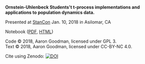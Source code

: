 **Ornstein-Uhlenbeck Students't t-process implementations and applications to population dynamics data.**

Presented at [StanCon](http://mc-stan.org/events/stancon2018/) Jan. 10, 2018 in Asilomar, CA

Notebook ([PDF](https://rawgit.com/aaronjg/outype_t_process_stan/stancon2018/student_ou.pdf), [HTML](https://rawgit.com/aaronjg/outype_t_process_stan/stancon2018/student_ou.html))

Code © 2018, Aaron Goodman, licensed under GPL 3.<br />
Text © 2018, Aaron Goodman, licensed under CC-BY-NC 4.0.

Cite using Zenodo: [![DOI](https://zenodo.org/badge/118161642.svg)](https://zenodo.org/badge/latestdoi/118161642)
